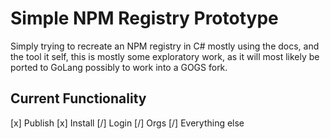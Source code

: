 # Simple NPM Registry Prototype
Simply trying to recreate an NPM registry in C# mostly using the docs, 
and the tool it self, this is mostly some exploratory work, 
as it will most likely be ported to GoLang possibly to work into a GOGS fork.
## Current Functionality
[x] Publish
[x] Install
[/] Login
[/] Orgs
[/] Everything else
